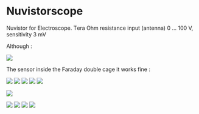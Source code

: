 # Nuvistorscope
Nuvistor for Electroscope. Тera Ohm resistance input (antenna) 0 ... 100 V, sensitivity 3 mV

Although :

![](./pictures/4807.jpg)

The sensor inside the Faraday double cage
it works fine :

![](./pictures/nuvistor_w.jpg)
![](./pictures/nuvistor_f.jpg)
![](./pictures/nuvistor_scope.jpg)
![](./pictures/201806141239_ADS1115_volt_1M_data_eventoverall.png)
![](./pictures/201806151315_ADS1115_volt_1M_data_eventoverall.png)

![](./pictures/201806152127_ADS1115_volt_1M_data_eventoverall.png)

![](./pictures/2018_06_15_16_54_26.png)
![](./pictures/2018_06_14_21_35_03.png)
![](./pictures/2018_06_14_21_37_40.png)
![](./pictures/2018_06_14_21_41_13.png)

